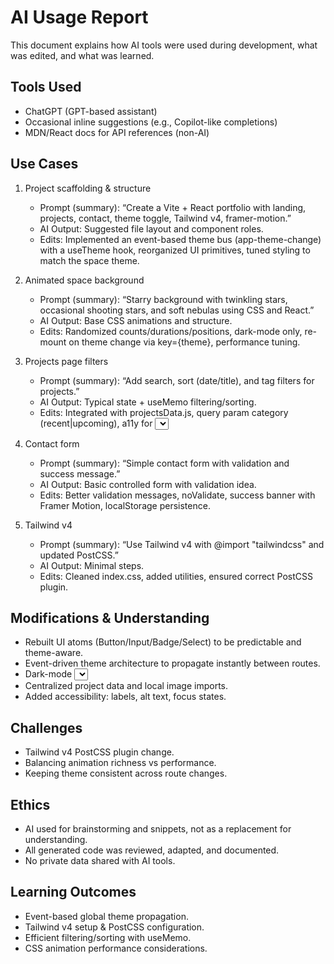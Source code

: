 # AI Usage Report

This document explains how AI tools were used during development, what was edited, and what was learned.

## Tools Used
- ChatGPT (GPT-based assistant)
- Occasional inline suggestions (e.g., Copilot-like completions)
- MDN/React docs for API references (non-AI)

## Use Cases

1. Project scaffolding & structure
   - Prompt (summary): “Create a Vite + React portfolio with landing, projects, contact, theme toggle, Tailwind v4, framer-motion.”
   - AI Output: Suggested file layout and component roles.
   - Edits: Implemented an event-based theme bus (app-theme-change) with a useTheme hook, reorganized UI primitives, tuned styling to match the space theme.

2. Animated space background
   - Prompt (summary): “Starry background with twinkling stars, occasional shooting stars, and soft nebulas using CSS and React.”
   - AI Output: Base CSS animations and structure.
   - Edits: Randomized counts/durations/positions, dark-mode only, re-mount on theme change via key={theme}, performance tuning.

3. Projects page filters
   - Prompt (summary): “Add search, sort (date/title), and tag filters for projects.”
   - AI Output: Typical state + useMemo filtering/sorting.
   - Edits: Integrated with projectsData.js, query param category (recent|upcoming), a11y for <select>, dark-mode styles, removed “Add Project” for visitors.

4. Contact form
   - Prompt (summary): “Simple contact form with validation and success message.”
   - AI Output: Basic controlled form with validation idea.
   - Edits: Better validation messages, noValidate, success banner with Framer Motion, localStorage persistence.

5. Tailwind v4
   - Prompt (summary): “Use Tailwind v4 with @import "tailwindcss" and updated PostCSS.”
   - AI Output: Minimal steps.
   - Edits: Cleaned index.css, added utilities, ensured correct PostCSS plugin.

## Modifications & Understanding
- Rebuilt UI atoms (Button/Input/Badge/Select) to be predictable and theme-aware.
- Event-driven theme architecture to propagate instantly between routes.
- Dark-mode <select> styling with visible focus rings.
- Centralized project data and local image imports.
- Added accessibility: labels, alt text, focus states.

## Challenges
- Tailwind v4 PostCSS plugin change.
- Balancing animation richness vs performance.
- Keeping theme consistent across route changes.

## Ethics
- AI used for brainstorming and snippets, not as a replacement for understanding.
- All generated code was reviewed, adapted, and documented.
- No private data shared with AI tools.

## Learning Outcomes
- Event-based global theme propagation.
- Tailwind v4 setup & PostCSS configuration.
- Efficient filtering/sorting with useMemo.
- CSS animation performance considerations.
